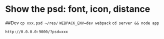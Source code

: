 # Show the psd: font, icon, distance 


##Dev
`cp xxx.psd ~/res/`
`WEBPACK_ENV=dev webpack`
`cd server && node app`

`http://0.0.0.0:9000/?psd=xxx`


